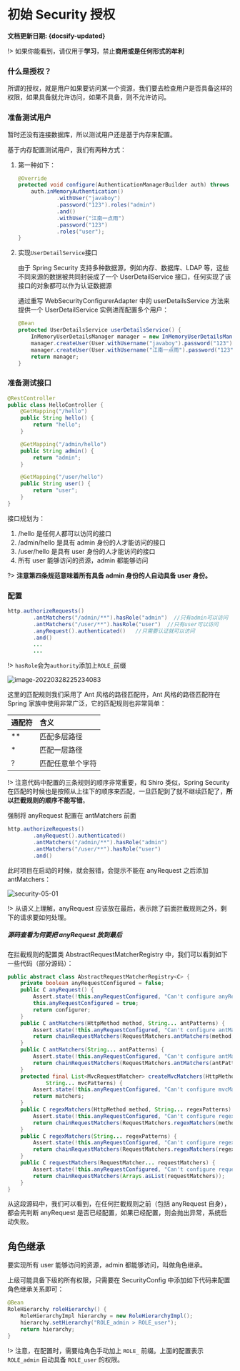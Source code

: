 # 初始 Security 授权

**文档更新日期: {docsify-updated}**

!> 如果你能看到，请仅用于**学习**，禁止**商用或是任何形式的牟利**

### 什么是授权？

所谓的授权，就是用户如果要访问某一个资源，我们要去检查用户是否具备这样的权限，如果具备就允许访问，如果不具备，则不允许访问。

### 准备测试用户

暂时还没有连接数据库，所以测试用户还是基于内存来配置。

基于内存配置测试用户，我们有两种方式：

1. 第一种如下：

   ```java
   @Override
   protected void configure(AuthenticationManagerBuilder auth) throws Exception {
       auth.inMemoryAuthentication()
               .withUser("javaboy")
               .password("123").roles("admin")
               .and()
               .withUser("江南一点雨")
               .password("123")
               .roles("user");
   }
   ```

2. 实现`UserDetailService`接口

   由于 Spring Security 支持多种数据源，例如内存、数据库、LDAP 等，这些不同来源的数据被共同封装成了一个 UserDetailService 接口，任何实现了该接口的对象都可以作为认证数据源

   通过重写 WebSecurityConfigurerAdapter 中的 userDetailsService 方法来提供一个 UserDetailService 实例进而配置多个用户：

   ```java
   @Bean
   protected UserDetailsService userDetailsService() {
       InMemoryUserDetailsManager manager = new InMemoryUserDetailsManager();
       manager.createUser(User.withUsername("javaboy").password("123").roles("admin").build());
       manager.createUser(User.withUsername("江南一点雨").password("123").roles("user").build());
       return manager;
   }
   ```

### 准备测试接口

```java
@RestController
public class HelloController {
    @GetMapping("/hello")
    public String hello() {
        return "hello";
    }

    @GetMapping("/admin/hello")
    public String admin() {
        return "admin";
    }

    @GetMapping("/user/hello")
    public String user() {
        return "user";
    }
}
```

接口规划为：

1. /hello 是任何人都可以访问的接口
2. /admin/hello 是具有 admin 身份的人才能访问的接口
3. /user/hello 是具有 user 身份的人才能访问的接口
4. 所有 user 能够访问的资源，admin 都能够访问

?> **注意第四条规范意味着所有具备 admin 身份的人自动具备 user 身份。**

### 配置

```java
http.authorizeRequests()
        .antMatchers("/admin/**").hasRole("admin")  //只有admin可以访问
        .antMatchers("/user/**").hasRole("user")  //只有user可以访问
        .anyRequest().authenticated()   //只需要认证就可以访问
        .and()
        ...
        ...
```

!> `hasRole`会为`authority`添加上`ROLE_`前缀

![image-20220328225234083](https://typora-img-1257000606.cos.ap-beijing.myqcloud.com/picgo/image-20220328225234083.png)

这里的匹配规则我们采用了 Ant 风格的路径匹配符，Ant 风格的路径匹配符在 Spring 家族中使用非常广泛，它的匹配规则也非常简单：

| 通配符 | 含义             |
| :----- | :--------------- |
| \*\*   | 匹配多层路径     |
| \*     | 匹配一层路径     |
| ?      | 匹配任意单个字符 |

!> 注意代码中配置的三条规则的顺序非常重要，和 Shiro 类似，Spring Security 在匹配的时候也是按照从上往下的顺序来匹配，一旦匹配到了就不继续匹配了，**所以拦截规则的顺序不能写错**。

强制将 anyRequest 配置在 antMatchers 前面

```java
http.authorizeRequests()
        .anyRequest().authenticated()
        .antMatchers("/admin/**").hasRole("admin")
        .antMatchers("/user/**").hasRole("user")
        .and()
```

此时项目在启动的时候，就会报错，会提示不能在 anyRequest 之后添加 antMatchers：

![security-05-01](https://typora-img-1257000606.cos.ap-beijing.myqcloud.com/picgo/security-05-01-20220328224944339.png)

!> 从语义上理解，anyRequest 应该放在最后，表示除了前面拦截规则之外，剩下的请求要如何处理。

##### 源码查看为何要把 anyRequest 放到最后

在拦截规则的配置类 AbstractRequestMatcherRegistry 中，我们可以看到如下一些代码（部分源码）：

```java
public abstract class AbstractRequestMatcherRegistry<C> {
	private boolean anyRequestConfigured = false;
	public C anyRequest() {
		Assert.state(!this.anyRequestConfigured, "Can't configure anyRequest after itself");
		this.anyRequestConfigured = true;
		return configurer;
	}
	public C antMatchers(HttpMethod method, String... antPatterns) {
		Assert.state(!this.anyRequestConfigured, "Can't configure antMatchers after anyRequest");
		return chainRequestMatchers(RequestMatchers.antMatchers(method, antPatterns));
	}
	public C antMatchers(String... antPatterns) {
		Assert.state(!this.anyRequestConfigured, "Can't configure antMatchers after anyRequest");
		return chainRequestMatchers(RequestMatchers.antMatchers(antPatterns));
	}
	protected final List<MvcRequestMatcher> createMvcMatchers(HttpMethod method,
			String... mvcPatterns) {
		Assert.state(!this.anyRequestConfigured, "Can't configure mvcMatchers after anyRequest");
		return matchers;
	}
	public C regexMatchers(HttpMethod method, String... regexPatterns) {
		Assert.state(!this.anyRequestConfigured, "Can't configure regexMatchers after anyRequest");
		return chainRequestMatchers(RequestMatchers.regexMatchers(method, regexPatterns));
	}
	public C regexMatchers(String... regexPatterns) {
		Assert.state(!this.anyRequestConfigured, "Can't configure regexMatchers after anyRequest");
		return chainRequestMatchers(RequestMatchers.regexMatchers(regexPatterns));
	}
	public C requestMatchers(RequestMatcher... requestMatchers) {
		Assert.state(!this.anyRequestConfigured, "Can't configure requestMatchers after anyRequest");
		return chainRequestMatchers(Arrays.asList(requestMatchers));
	}
}
```

从这段源码中，我们可以看到，在任何拦截规则之前（包括 anyRequest 自身），都会先判断 anyRequest 是否已经配置，如果已经配置，则会抛出异常，系统启动失败。

## 角色继承

要实现所有 user 能够访问的资源，admin 都能够访问，叫做角色继承。

上级可能具备下级的所有权限，只需要在 SecurityConfig 中添加如下代码来配置角色继承关系即可：

```java
@Bean
RoleHierarchy roleHierarchy() {
    RoleHierarchyImpl hierarchy = new RoleHierarchyImpl();
    hierarchy.setHierarchy("ROLE_admin > ROLE_user");
    return hierarchy;
}
```

!> 注意，在配置时，需要给角色手动加上 `ROLE_` 前缀。上面的配置表示 `ROLE_admin` 自动具备 `ROLE_user` 的权限。
